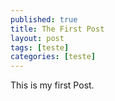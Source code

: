 ```yaml
---
published: true
title: The First Post
layout: post
tags: [teste]
categories: [teste]
---
```

This is my first Post.